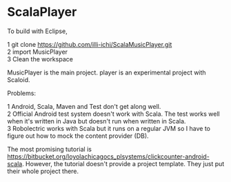 ScalaPlayer
===========

To build with Eclipse,

1 git clone https://github.com/illi-ichi/ScalaMusicPlayer.git <br>
2 import MusicPlayer <br>
3 Clean the workspace <br>


MusicPlayer is the main project.
player is an experimental project with Scaloid.

Problems:

1 Android, Scala, Maven and Test don't get along well. <br>
2 Official Android test system doesn't work with Scala. 
The test works well when it's written in Java but doesn't run when written in Scala.<br>
3 Robolectric works with Scala but it runs on a regular JVM 
so I have to figure out how to mock the content provider (DB). <br>

The most promising tutorial is https://bitbucket.org/loyolachicagocs_plsystems/clickcounter-android-scala.
However, the tutorial doesn't provide a project template. They just put their whole project there.

